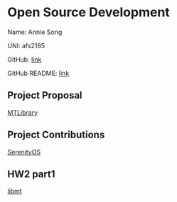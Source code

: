 # Open Source Development

Name: Annie Song

UNI: afs2185

GitHub: [link](https://github.com/afsong)

GitHub README: [link](https://github.com/afsong/afsong/blob/master/README.md)

## Project Proposal

[MTLibrary](../projects/cpp/multithreading.md)

## Project Contributions

[SerenityOS](../projects/cpp/SerenityOS.md)

## HW2 part1

[libmt](https://github.com/afsong/libmt)
